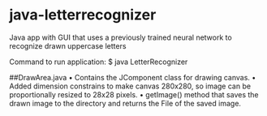 # java-letterrecognizer
Java app with GUI that uses a previously trained neural network to recognize drawn uppercase letters

Command to run application: $ java LetterRecognizer

##DrawArea.java
•	Contains the JComponent class for drawing canvas.
•	Added dimension constrains to make canvas 280x280, so image can be proportionally resized to 28x28 pixels. 
•	getImage() method that saves the drawn image to the directory and returns the File of the saved image.
